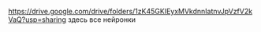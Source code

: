https://drive.google.com/drive/folders/1zK45GKIEyxMVkdnnIatnvJpVzfV2kVaQ?usp=sharing здесь все нейронки 
